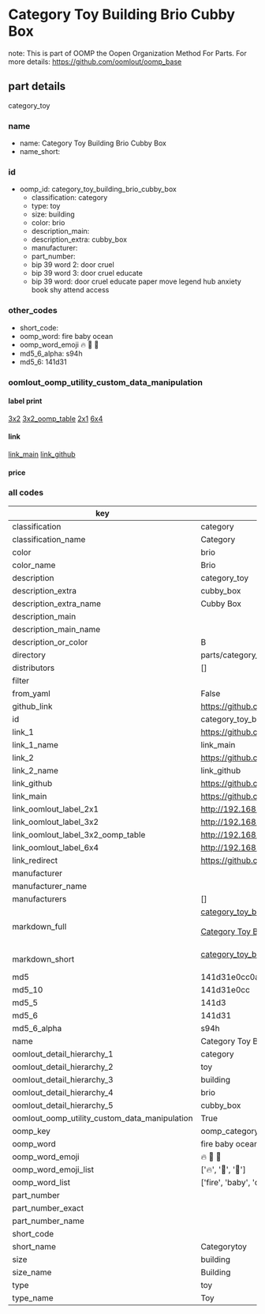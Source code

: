 # Category Toy Building Brio Cubby Box  

note: This is part of OOMP the Oopen Organization Method For Parts. For more details: https://github.com/oomlout/oomp_base

##  part details
  



category_toy



### name
* name: Category Toy Building Brio Cubby Box
* name_short: 
### id
* oomp_id: category_toy_building_brio_cubby_box
  * classification: category
  * type: toy
  * size: building
  * color: brio
  * description_main: 
  * description_extra: cubby_box
  * manufacturer: 
  * part_number: 
  * bip 39 word 2: door cruel
  * bip 39 word 3: door cruel educate
  * bip 39 word: door cruel educate paper move legend hub anxiety book shy attend access

### other_codes
* short_code: 
* oomp_word: fire baby ocean
* oomp_word_emoji :fire: :baby: :ocean:
* md5_6_alpha: s94h
* md5_6: 141d31






### oomlout_oomp_utility_custom_data_manipulation
#### label print
[3x2](http://192.168.1.245:1112/?label=oomp%20s94h)
[3x2_oomp_table](http://192.168.1.108:1112/?label=oomp%20s94h)
[2x1](http://192.168.1.242:1112/?label=oomp%20s94h)
[6x4](http://192.168.1.55:1112/?label=oomp%20s94h)    

#### link

[link_main](https://github.com/oomlout/oomlout_oomp_version_1_messy/tree/main/parts/category_toy_building_brio_cubby_box) [link_github](https://github.com/oomlout/oomlout_oomp_version_1_messy/tree/main/parts/category_toy_building_brio_cubby_box)                             

#### price







### all codes 
| key | value |  
| --- | --- |  
| classification | category |  
| classification_name | Category |  
| color | brio |  
| color_name | Brio |  
| description | category_toy |  
| description_extra | cubby_box |  
| description_extra_name | Cubby Box |  
| description_main |  |  
| description_main_name |  |  
| description_or_color | B  |  
| directory | parts/category_toy_building_brio_cubby_box |  
| distributors | [] |  
| filter |  |  
| from_yaml | False |  
| github_link | https://github.com/oomlout/oomlout_oomp_part_src/tree/main/parts/category_toy_building_brio_cubby_box |  
| id | category_toy_building_brio_cubby_box |  
| link_1 | https://github.com/oomlout/oomlout_oomp_version_1_messy/tree/main/parts/category_toy_building_brio_cubby_box |  
| link_1_name | link_main |  
| link_2 | https://github.com/oomlout/oomlout_oomp_version_1_messy/tree/main/parts/category_toy_building_brio_cubby_box |  
| link_2_name | link_github |  
| link_github | https://github.com/oomlout/oomlout_oomp_version_1_messy/tree/main/parts/category_toy_building_brio_cubby_box |  
| link_main | https://github.com/oomlout/oomlout_oomp_version_1_messy/tree/main/parts/category_toy_building_brio_cubby_box |  
| link_oomlout_label_2x1 | http://192.168.1.242:1112/?label=oomp%20s94h |  
| link_oomlout_label_3x2 | http://192.168.1.245:1112/?label=oomp%20s94h |  
| link_oomlout_label_3x2_oomp_table | http://192.168.1.108:1112/?label=oomp%20s94h |  
| link_oomlout_label_6x4 | http://192.168.1.55:1112/?label=oomp%20s94h |  
| link_redirect | https://github.com/oomlout/oomlout_oomp_version_1_messy/tree/main/parts/category_toy_building_brio_cubby_box |  
| manufacturer |  |  
| manufacturer_name |  |  
| manufacturers | [] |  
| markdown_full | [category_toy_building_brio_cubby_box](none)<br>[](none)<br>[Category Toy Building Brio Cubby Box](none)<br><br> |  
| markdown_short | [category_toy_building_brio_cubby_box](none)<br><br> |  
| md5 | 141d31e0cc0a0dd1fe4869fe8d0d220b |  
| md5_10 | 141d31e0cc |  
| md5_5 | 141d3 |  
| md5_6 | 141d31 |  
| md5_6_alpha | s94h |  
| name | Category Toy Building Brio Cubby Box |  
| oomlout_detail_hierarchy_1 | category |  
| oomlout_detail_hierarchy_2 | toy |  
| oomlout_detail_hierarchy_3 | building |  
| oomlout_detail_hierarchy_4 | brio |  
| oomlout_detail_hierarchy_5 | cubby_box |  
| oomlout_oomp_utility_custom_data_manipulation | True |  
| oomp_key | oomp_category_toy_building_brio_cubby_box |  
| oomp_word | fire baby ocean |  
| oomp_word_emoji | :fire: :baby: :ocean: |  
| oomp_word_emoji_list | [':fire:', ':baby:', ':ocean:'] |  
| oomp_word_list | ['fire', 'baby', 'ocean'] |  
| part_number |  |  
| part_number_exact |  |  
| part_number_name |  |  
| short_code |  |  
| short_name | Categorytoy |  
| size | building |  
| size_name | Building |  
| type | toy |  
| type_name | Toy |  
